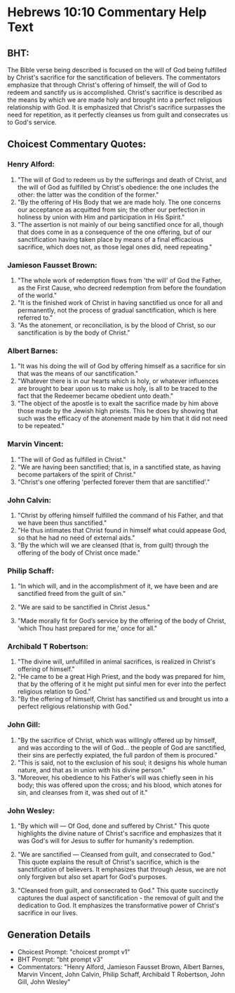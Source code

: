 # Hebrews 10:10 Commentary Help Text

## BHT:
The Bible verse being described is focused on the will of God being fulfilled by Christ's sacrifice for the sanctification of believers. The commentators emphasize that through Christ's offering of himself, the will of God to redeem and sanctify us is accomplished. Christ's sacrifice is described as the means by which we are made holy and brought into a perfect religious relationship with God. It is emphasized that Christ's sacrifice surpasses the need for repetition, as it perfectly cleanses us from guilt and consecrates us to God's service.

## Choicest Commentary Quotes:
### Henry Alford:
1. "The will of God to redeem us by the sufferings and death of Christ, and the will of God as fulfilled by Christ's obedience: the one includes the other: the latter was the condition of the former."
2. "By the offering of His Body that we are made holy. The one concerns our acceptance as acquitted from sin; the other our perfection in holiness by union with Him and participation in His Spirit."
3. "The assertion is not mainly of our being sanctified once for all, though that does come in as a consequence of the one offering, but of our sanctification having taken place by means of a final efficacious sacrifice, which does not, as those legal ones did, need repeating."

### Jamieson Fausset Brown:
1. "The whole work of redemption flows from 'the will' of God the Father, as the First Cause, who decreed redemption from before the foundation of the world."
2. "It is the finished work of Christ in having sanctified us once for all and permanently, not the process of gradual sanctification, which is here referred to."
3. "As the atonement, or reconciliation, is by the blood of Christ, so our sanctification is by the body of Christ."

### Albert Barnes:
1. "It was his doing the will of God by offering himself as a sacrifice for sin that was the means of our sanctification." 
2. "Whatever there is in our hearts which is holy, or whatever influences are brought to bear upon us to make us holy, is all to be traced to the fact that the Redeemer became obedient unto death."
3. "The object of the apostle is to exalt the sacrifice made by him above those made by the Jewish high priests. This he does by showing that such was the efficacy of the atonement made by him that it did not need to be repeated."

### Marvin Vincent:
1. "The will of God as fulfilled in Christ."
2. "We are having been sanctified; that is, in a sanctified state, as having become partakers of the spirit of Christ."
3. "Christ's one offering 'perfected forever them that are sanctified'."

### John Calvin:
1. "Christ by offering himself fulfilled the command of his Father, and that we have been thus sanctified."
2. "He thus intimates that Christ found in himself what could appease God, so that he had no need of external aids."
3. "By the which will we are cleansed (that is, from guilt) through the offering of the body of Christ once made."

### Philip Schaff:
1. "In which will, and in the accomplishment of it, we have been and are sanctified freed from the guilt of sin." 

2. "We are said to be sanctified in Christ Jesus." 

3. "Made morally fit for God’s service by the offering of the body of Christ, ‘which Thou hast prepared for me,’ once for all."

### Archibald T Robertson:
1. "The divine will, unfulfilled in animal sacrifices, is realized in Christ's offering of himself."
2. "He came to be a great High Priest, and the body was prepared for him, that by the offering of it he might put sinful men for ever into the perfect religious relation to God."
3. "By the offering of himself, Christ has sanctified us and brought us into a perfect religious relationship with God."

### John Gill:
1. "By the sacrifice of Christ, which was willingly offered up by himself, and was according to the will of God... the people of God are sanctified, their sins are perfectly expiated, the full pardon of them is procured."
2. "This is said, not to the exclusion of his soul; it designs his whole human nature, and that as in union with his divine person."
3. "Moreover, his obedience to his Father's will was chiefly seen in his body; this was offered upon the cross; and his blood, which atones for sin, and cleanses from it, was shed out of it."

### John Wesley:
1. "By which will — Of God, done and suffered by Christ." This quote highlights the divine nature of Christ's sacrifice and emphasizes that it was God's will for Jesus to suffer for humanity's redemption.

2. "We are sanctified — Cleansed from guilt, and consecrated to God." This quote explains the result of Christ's sacrifice, which is the sanctification of believers. It emphasizes that through Jesus, we are not only forgiven but also set apart for God's purposes.

3. "Cleansed from guilt, and consecrated to God." This quote succinctly captures the dual aspect of sanctification - the removal of guilt and the dedication to God. It emphasizes the transformative power of Christ's sacrifice in our lives.


## Generation Details
- Choicest Prompt: "choicest prompt v1"
- BHT Prompt: "bht prompt v3"
- Commentators: "Henry Alford, Jamieson Fausset Brown, Albert Barnes, Marvin Vincent, John Calvin, Philip Schaff, Archibald T Robertson, John Gill, John Wesley"
